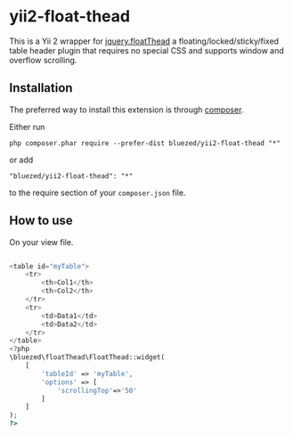 yii2-float-thead
=====================
This is a Yii 2 wrapper for [jquery.floatThead](http://mkoryak.github.io/floatThead/) a floating/locked/sticky/fixed table header plugin that requires no special CSS and supports window and overflow scrolling.

Installation
------------

The preferred way to install this extension is through [composer](http://getcomposer.org/download/).

Either run

```
php composer.phar require --prefer-dist bluezed/yii2-float-thead "*"
```

or add

```
"bluezed/yii2-float-thead": "*"
```

to the require section of your `composer.json` file.


How to use
----------

On your view file.

```php

<table id="myTable">
	<tr>
		<th>Col1</th>
		<th>Col2</th>
	</tr>
	<tr>
		<td>Data1</td>
		<td>Data2</td>
	</tr>
</table>
<?php
\bluezed\floatThead\FloatThead::widget(
	[
		'tableId' => 'myTable', 
		'options' => [
			'scrollingTop'=>'50'
		]
	]
);
?>

```
